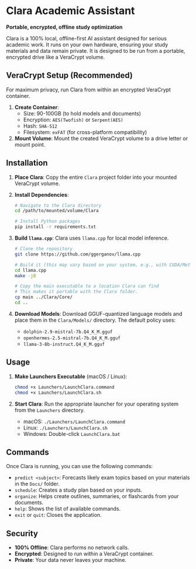 # Clara Academic Assistant
**Portable, encrypted, offline study optimization**

Clara is a 100% local, offline-first AI assistant designed for serious academic work. It runs on your own hardware, ensuring your study materials and data remain private. It is designed to be run from a portable, encrypted drive like a VeraCrypt volume.

## VeraCrypt Setup (Recommended)
For maximum privacy, run Clara from within an encrypted VeraCrypt container.

1.  **Create Container**:
    *   Size: 90-100GB (to hold models and documents)
    *   Encryption: `AES(Twofish)` or `Serpent(AES)`
    *   Hash: `SHA-512`
    *   Filesystem: `exFAT` (for cross-platform compatibility)
2.  **Mount Volume**: Mount the created VeraCrypt volume to a drive letter or mount point.

## Installation

1.  **Place Clara**: Copy the entire `Clara` project folder into your mounted VeraCrypt volume.

2.  **Install Dependencies**:
    ```bash
    # Navigate to the Clara directory
    cd /path/to/mounted/volume/Clara

    # Install Python packages
    pip install -r requirements.txt
    ```

3.  **Build `llama.cpp`**: Clara uses `llama.cpp` for local model inference.
    ```bash
    # Clone the repository
    git clone https://github.com/ggerganov/llama.cpp
    
    # Build it (this may vary based on your system, e.g., with CUDA/Metal support)
    cd llama.cpp
    make -j8
    
    # Copy the main executable to a location Clara can find
    # This makes it portable with the Clara folder.
    cp main ../Clara/Core/
    cd ..
    ```

4.  **Download Models**: Download GGUF-quantized language models and place them in the `Clara/Models/` directory. The default policy uses:
    *   `dolphin-2.9-mistral-7b.Q4_K_M.gguf`
    *   `openhermes-2.5-mistral-7b.Q4_K_M.gguf`
    *   `llama-3-8b-instruct.Q4_K_M.gguf`

## Usage

1.  **Make Launchers Executable** (macOS / Linux):
    ```bash
    chmod +x Launchers/LaunchClara.command
    chmod +x Launchers/LaunchClara.sh
    ```

2.  **Start Clara**: Run the appropriate launcher for your operating system from the `Launchers` directory.
    *   macOS: `./Launchers/LaunchClara.command`
    *   Linux: `./Launchers/LaunchClara.sh`
    *   Windows: Double-click `LaunchClara.bat`

## Commands
Once Clara is running, you can use the following commands:

*   `predict <subject>`: Forecasts likely exam topics based on your materials in the `Docs/` folder.
*   `schedule`: Creates a study plan based on your inputs.
*   `organize`: Helps create outlines, summaries, or flashcards from your documents.
*   `help`: Shows the list of available commands.
*   `exit` or `quit`: Closes the application.

## Security
- **100% Offline**: Clara performs no network calls.
- **Encrypted**: Designed to run within a VeraCrypt container.
- **Private**: Your data never leaves your machine.
